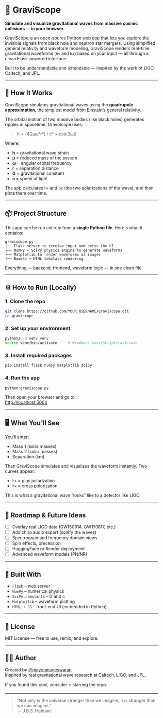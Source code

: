 # 🌌 GraviScope

**Simulate and visualize gravitational waves from massive cosmic collisions — in your browser.**

GraviScope is an open-source Python web app that lets you explore the invisible signals from black hole and neutron star mergers. Using simplified general relativity and waveform modeling, GraviScope renders real-time gravitational waveforms (`h+` and `hx`) based on your input — all through a clean Flask-powered interface.

Built to be understandable and extendable — inspired by the work of LIGO, Caltech, and JPL.

---

## 🧠 How It Works

GraviScope simulates gravitational waves using the **quadrupole approximation**, the simplest model from Einstein’s general relativity.

The orbital motion of two massive bodies (like black holes) generates ripples in spacetime. GraviScope uses:

> h ∝ (4Gμω²r²) / c⁴ × cos(2ωt)

Where:
- **h** = gravitational wave strain  
- **μ** = reduced mass of the system  
- **ω** = angular orbital frequency  
- **r** = separation distance  
- **G** = gravitational constant  
- **c** = speed of light  

The app calculates `h+` and `hx` (the two polarizations of the wave), and then plots them over time.

---

## 📦 Project Structure

This app can be run entirely from a **single Python file**. Here's what it contains:

```
graviscope.py
├── Flask server to receive input and serve the UI
├── NumPy + SciPy physics engine to generate waveforms
├── Matplotlib to render waveforms as images
├── Base64 + HTML template rendering
```

Everything — backend, frontend, waveform logic — in one clean file.

---

## ⚙️ How to Run (Locally)

### 1. Clone the repo

```bash
git clone https://github.com/YOUR_USERNAME/graviscope.git
cd graviscope
```

### 2. Set up your environment

```bash
python3 -m venv venv
source venv/bin/activate     # Windows: venv\Scripts\activate
```

### 3. Install required packages

```bash
pip install flask numpy matplotlib scipy
```

### 4. Run the app

```bash
python graviscope.py
```

Then open your browser and go to:  
[http://localhost:5000](http://localhost:5000)

---

## 🖥️ What You’ll See

You'll enter:
- Mass 1 (solar masses)
- Mass 2 (solar masses)
- Separation (km)

Then GraviScope simulates and visualizes the waveform instantly. Two curves appear:
- `h+` = plus polarization
- `hx` = cross polarization

This is what a gravitational wave “looks” like to a detector like LIGO.

---

## 🚀 Roadmap & Future Ideas

- [ ] Overlay real LIGO data (GW150914, GW170817, etc.)
- [ ] Add chirp audio export (sonify the waves)
- [ ] Spectrogram and frequency domain views
- [ ] Spin effects, precession
- [ ] HuggingFace or Render deployment
- [ ] Advanced waveform models (PN/NR)

---

## 🧪 Built With

- `Flask` – web server
- `NumPy` – numerical physics
- `SciPy.constants` – G and c
- `Matplotlib` – waveform plotting
- `HTML + JS` – front-end UI (embedded in Python)

---

## 📜 License

MIT License — free to use, remix, and explore.

---

## 👨‍🚀 Author

Created by [@mayonmageswaran](https://github.com/mayonmageswaran)  
Inspired by real gravitational wave research at Caltech, LIGO, and JPL.

If you found this cool, consider ⭐️ starring the repo.

---

> “Not only is the universe stranger than we imagine, it is stranger than we can imagine.”  
> — J.B.S. Haldane
